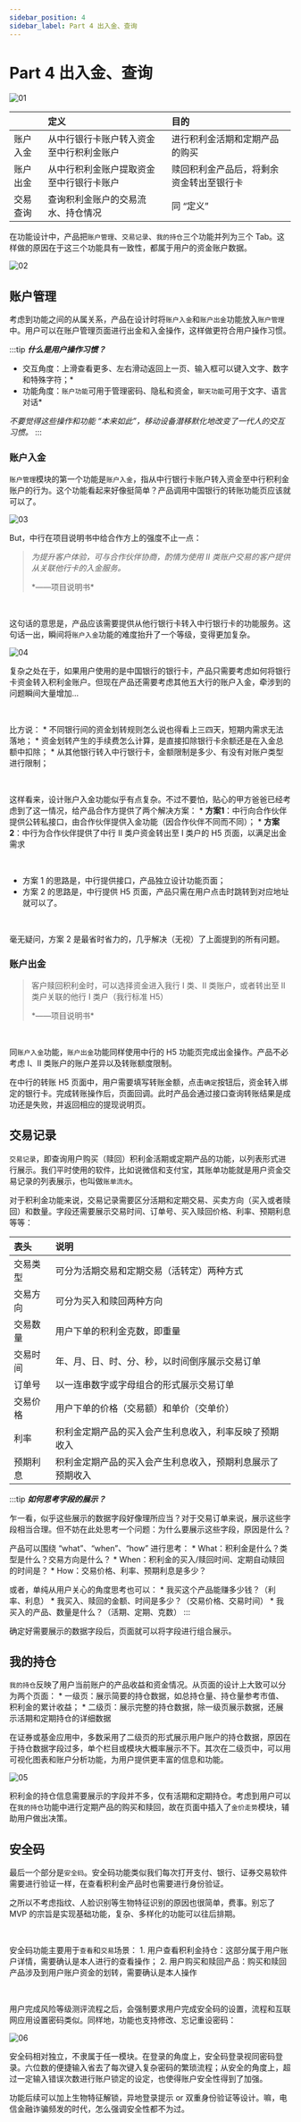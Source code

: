 ```yaml
---
sidebar_position: 4
sidebar_label: Part 4 出入金、查询
---
```


# Part 4 出入金、查询

![01](\img\practice\case-stydy-part4_images\01.png)

|      | **定义**               | **目的**               |
| :---- | :-------------------- | :-------------------- |
| 账户入金 | 从中行银行卡账户转入资金至中行积利金账户 | 进行积利金活期和定期产品的购买      |
| 账户出金 | 从中行积利金账户提取资金至中行银行卡账户 | 赎回积利金产品后，将剩余资金转出至银行卡 |
| 交易查询 | 查询积利金账户的交易流水、持仓情况    | 同 “定义”               |

在功能设计中，产品把`账户管理`、`交易记录`、`我的持仓`三个功能并列为三个 Tab。这样做的原因在于这三个功能具有一致性，都属于用户的资金账户数据。

![02](\img\practice\case-stydy-part4_images\02.png)

## 账户管理

考虑到功能之间的从属关系，产品在设计时将`账户入金`和`账户出金`功能放入`账户管理`中。用户可以在账户管理页面进行出金和入金操作，这样做更符合用户操作习惯。


:::tip
 ***什么是用户操作习惯？***
* 交互角度：上滑查看更多、左右滑动返回上一页、输入框可以键入文字、数字和特殊字符；*
* 功能角度：`账户功能`可用于管理密码、隐私和资金，`聊天功能`可用于文字、语言对话*

*不要觉得这些操作和功能 “本来如此”，移动设备潜移默化地改变了一代人的交互习惯。*
:::

### **账户入金**

`账户管理`模块的第一个功能是`账户入金`，指从中行银行卡账户转入资金至中行积利金账户的行为。这个功能看起来好像挺简单？产品调用中国银行的转账功能页应该就可以了。

![03](\img\practice\case-stydy-part4_images\03.png)

But，中行在项目说明书中给合作方上的强度不止一点：

> *为提升客户体验，可与合作伙伴协商，酌情为使用 Ⅱ 类账户交易的客户提供从关联他行卡的入金服务。*
>
> <div class="text-right">*——项目说明书*</div>

<br/>

这句话的意思是，产品应该需要提供从他行银行卡转入中行银行卡的功能服务。这句话一出，瞬间将`账户入金`功能的难度抬升了一个等级，变得更加复杂。

![04](\img\practice\case-stydy-part4_images\04.png)

复杂之处在于，如果用户使用的是中国银行的银行卡，产品只需要考虑如何将银行卡资金转入积利金账户。但现在产品还需要考虑其他五大行的账户入金，牵涉到的问题瞬间大量增加...

<br/>

比方说：
    * 不同银行间的资金划转规则怎么说也得看上三四天，短期内需求无法落地；
    * 资金划转产生的手续费怎么计算，是直接扣除银行卡余额还是在入金总额中扣除；
    * 从其他银行转入中行银行卡，金额限制是多少、有没有对账户类型进行限制；

<br/>

这样看来，设计账户入金功能似乎有点复杂。不过不要怕，贴心的甲方爸爸已经考虑到了这一情况，给产品合作方提供了两个解决方案：
    * **方案1**：中行向合作伙伴提供公转私接口，由合作伙伴提供入金功能（因合作伙伴不同而不同）；
    * **方案2**：中行为合作伙伴提供了中行 II 类户资金转出至 I 类户的 H5 页面，以满足出金需求

<br/>

* 方案 1 的思路是，中行提供接口，产品独立设计功能页面；
* 方案 2 的思路是，中行提供 H5 页面，产品只需在用户点击时跳转到对应地址就可以了。

<br/>

毫无疑问，方案 2 是最省时省力的，几乎解决（无视）了上面提到的所有问题。

### 账户出金

> 客户赎回积利金时，可以选择资金进入我行 Ⅰ 类、Ⅱ 类账户，或者转出至 Ⅱ 类户关联的他行 Ⅰ 类户（我行标准 H5）
>
> <div class="text-right">*——项目说明书*</div>
<br/>

同`账户入金`功能，`账户出金`功能同样使用中行的 H5 功能页完成出金操作。产品不必考虑 Ⅰ、Ⅱ 类账户的账户差异以及转账额度限制。


在中行的转账 H5 页面中，用户需要填写转账金额，点击`确定`按钮后，资金转入绑定的银行卡。完成转账操作后，页面回调。此时产品会通过接口查询转账结果是成功还是失败，并返回相应的提现说明页。


## 交易记录

`交易记录`，即查询用户购买（赎回）积利金活期或定期产品的功能，以列表形式进行展示。我们平时使用的软件，比如说微信和支付宝，其账单功能就是用户资金交易记录的列表展示，也叫做`账单流水`。



对于积利金功能来说，交易记录需要区分活期和定期交易、买卖方向（买入或者赎回）和数量。字段还需要展示交易时间、订单号、买入赎回价格、利率、预期利息等等：

| **表头** | **说明**                        |
| :------ | :----------------------------- |
| 交易类型   | 可分为活期交易和定期交易（活转定）两种方式         |
| 交易方向   | 可分为买入和赎回两种方向                  |
| 交易数量   | 用户下单的积利金克数，即重量                |
| 交易时间   | 年、月、日、时、分、秒，以时间倒序展示交易订单       |
| 订单号    | 以一连串数字或字母组合的形式展示交易订单          |
| 交易价格   | 用户下单的价格（交易额）和单价（交单价）          |
| 利率     | 积利金定期产品的买入会产生利息收入，利率反映了预期收入   |
| 预期利息   | 积利金定期产品的买入会产生利息收入，预期利息展示了预期收入 |

:::tip
***如何思考字段的展示？***

 乍一看，似乎这些展示的数据字段好像理所应当？对于交易订单来说，展示这些字段相当合理。但不妨在此处思考一个问题：为什么要展示这些字段，原因是什么？

 产品可以围绕 “what”、“when”、“how” 进行思考：
    * What：积利金是什么？类型是什么？交易方向是什么？
    * When：积利金的买入/赎回时间、定期自动赎回的时间是？
    * How：交易价格、利率、预期利息是多少？

 或者，单纯从用户关心的角度思考也可以：
    * 我买这个产品能赚多少钱？（利率、利息）
    * 我买入、赎回的金额、时间是多少？（交易价格、交易时间）
    * 我买入的产品、数量是什么？（活期、定期、克数）
:::

确定好需要展示的数据字段后，页面就可以将字段进行组合展示。

## 我的持仓

`我的持仓`反映了用户当前账户的产品收益和资金情况。从页面的设计上大致可以分为两个页面：
    * 一级页：展示简要的持仓数据，如总持仓量、持仓量参考市值、积利金的累计收益；
    * 二级页：展示完整的持仓数据，除一级页展示数据，还展示活期和定期持仓的详细数据



在证券或基金应用中，多数采用了二级页的形式展示用户账户的持仓数据，原因在于持仓数据字段过多，单个栏目或模块大概率展示不下。其次在二级页中，可以用可视化图表和账户分析功能，为用户提供更丰富的信息和功能。

![05](\img\practice\case-stydy-part4_images\05.png)

积利金的持仓信息需要展示的字段并不多，仅有活期和定期持仓。考虑到用户可以在`我的持仓`功能中进行定期产品的购买和赎回，故在页面中插入了`金价走势`模块，辅助用户做出决策。

## 安全码

最后一个部分是`安全码`。安全码功能类似我们每次打开支付、银行、证券交易软件需要进行验证一样，在查看积利金产品时也需要进行身份验证。



之所以不考虑指纹、人脸识别等生物特征识别的原因也很简单，费事。别忘了 MVP 的宗旨是实现基础功能，复杂、多样化的功能可以往后排期。

<br/>

安全码功能主要用于`查看`和`交易`场景：
    1. 用户查看积利金持仓：这部分属于用户账户详情，需要确认是本人进行的查看操作；
    2. 用户购买和赎回产品：购买和赎回产品涉及到用户账户资金的划转，需要确认是本人操作

<br/>

用户完成风险等级测评流程之后，会强制要求用户完成安全码的设置，流程和互联网应用设置密码类似。同样地，功能也支持修改、忘记重设密码：

![06](\img\practice\case-stydy-part4_images\06.png)

安全码相对独立，不隶属于任一模块。在登录的角度上，安全码登录视同密码登录。六位数的便捷输入省去了每次键入复杂密码的繁琐流程；从安全的角度上，超过一定输入错误次数进行账户锁定的设定，也使得账户安全性得到了加强。



功能后续可以加上生物特征解锁，异地登录提示 or 双重身份验证等设计。嘛，电信金融诈骗频发的时代，怎么强调安全性都不为过。
